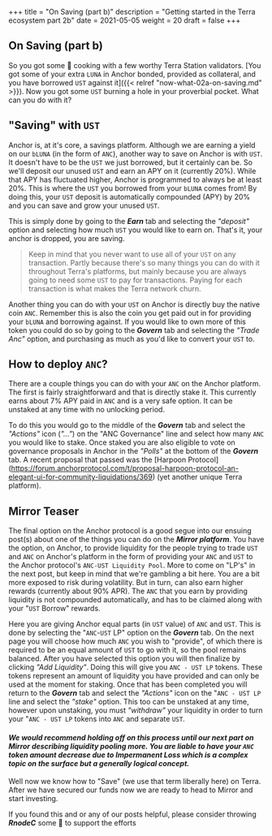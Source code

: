 +++ title = "On Saving (part b)" description = "Getting started in the Terra ecosystem part 2b" date = 2021-05-05 weight = 20 draft = false +++

## On Saving (part b)

So you got some 🥩 cooking with a few worthy Terra Station validators. [You got some of your extra `LUNA` in Anchor bonded, provided as collateral, and you have borrowed `UST` against it]({{< relref "now-what-02a-on-saving.md" >}}).  Now you got some `UST` burning a hole in your proverbial pocket.  What can you do with it?

## "Saving" with `UST`

Anchor is, at it's core, a savings platform.  Although we are earning a yield on our `bLUNA` (in the form of `ANC`), another way to save on Anchor is with `UST`.  It doesn't have to be the `UST` we just borrowed, but it certainly can be.  So we'll deposit our unused `UST` and earn an APY on it (currently 20%).  While that APY has fluctuated higher, Anchor is programmed to always be at least 20%.  This is where the `UST` you borrowed from your `bLUNA` comes from!  By doing this, your `UST` deposit is automatically compounded (APY) by 20% and you can save and grow your unused `UST`. 

This is simply done by going to the _**Earn**_ tab and selecting the _"deposit"_ option and selecting how much `UST` you would like to earn on.  That's it, your anchor is dropped, you are saving.  

> Keep in mind that you never want to use all of your `UST` on any transaction. Partly because there's so many things you can do with it throughout Terra's platforms, but mainly because you are always going to need some `UST` to pay for transactions. Paying for each transaction is what makes the Terra network churn.

Another thing you can do with your `UST` on Anchor is directly buy the native coin `ANC`. Remember this is also the coin you get paid out in for providing your `bLUNA` and borrowing against.  If you would like to own more of this token you could do so by going to the _**Govern**_ tab and selecting the _"Trade Anc"_ option, and purchasing as much as you'd like to convert your `UST` to.  

## How to deploy `ANC`?

There are a couple things you can do with your `ANC` on the Anchor platform. The first is fairly straightforward and that is directly stake it.  This currently earns about 7% APY paid in `ANC` and is a very safe option. It can be unstaked at any time with no unlocking period. 

To do this you would go to the middle of the _**Govern**_ tab and select the _"Actions"_ icon (_"..."_) on the "ANC Governance" line and select how many `ANC` you would like to stake.  Once staked you are also eligible to vote on governance proposals in Anchor in the _"Polls"_ at the bottom of the _**Govern**_ tab.  A recent proposal that passed was the [Harpoon Protocol] (https://forum.anchorprotocol.com/t/proposal-harpoon-protocol-an-elegant-ui-for-community-liquidations/369) (yet another unique Terra platform).  

## Mirror Teaser

The final option on the Anchor protocol is a good segue into our ensuing post(s) about one of the things you can do on the ***Mirror platform***.  You have the option, on Anchor, to provide liquidity for the people trying to trade `UST` and `ANC` on Anchor's platform in the form of providing your `ANC` and `UST` to the Anchor protocol's `ANC-UST Liquidity Pool`.  More to come on "LP's" in the next post, but keep in mind that we're gambling a bit here.  You are a bit more exposed to risk during volatility.  But in turn, can also earn higher rewards (currently about 90% APR).  The `ANC` that you earn by providing liquidity is not compounded automatically, and has to be claimed along with your "`UST` Borrow" rewards. 

Here you are giving Anchor equal parts (in `UST` value) of `ANC` and `UST`. This is done by selecting the "`ANC`-`UST` LP" option on the _**Govern**_ tab.  On the next page you will choose how much `ANC` you wish to "provide", of which there is required to be an equal amount of `UST` to go with it, so the pool remains balanced.  After you have selected this option you will then finalize by clicking _"Add Liquidity"_.  Doing this will give you `ANC - UST LP` tokens.  These tokens represent an amount of liquidity you have provided and can only be used at the moment for staking. Once that has been completed you will return to the _**Govern**_ tab and select the _"Actions"_ icon on the "`ANC - UST LP` line and select the _"stake"_ option.  This too can be unstaked at any time, however upon unstaking, you must _"withdraw"_ your liquidity in order to turn your "`ANC - UST LP` tokens into `ANC` and separate `UST`.

#### _**We would recommend holding off on this process until our next part on Mirror describing liquidity pooling more. You are liable to have your `ANC` token amount decrease due to Impermanent Loss which is a complex topic on the surface but a generally logical concept.**_

Well now we know how to "Save" (we use that term liberally here) on Terra. After we have secured our funds now we are ready to head to Mirror and start investing.  

If you found this and or any of our posts helpful, please consider throwing ***RnodeC*** some 🥩 to support the efforts
